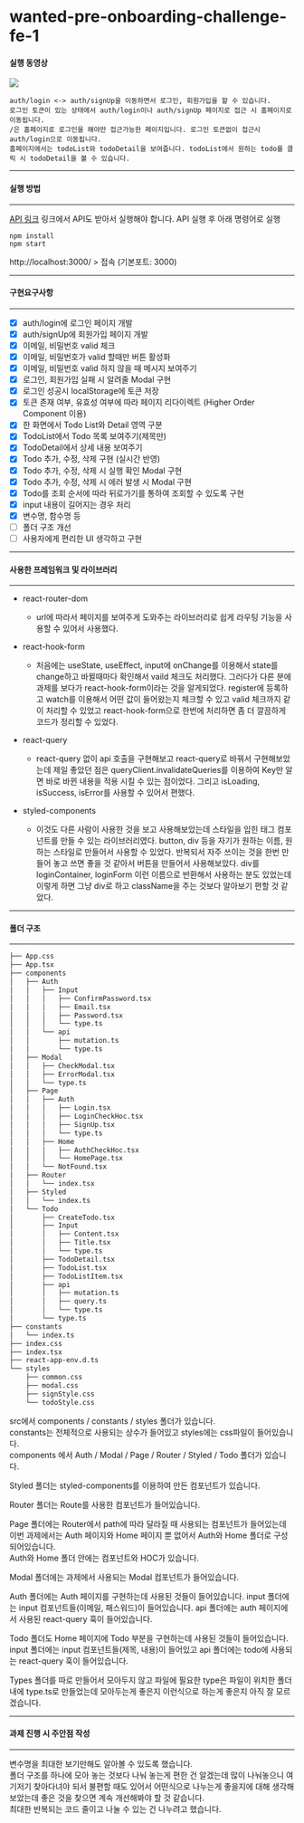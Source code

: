 # wanted-pre-onboarding-challenge-fe-1

#### 실행 동영상

<img src="https://user-images.githubusercontent.com/72038224/213517200-3ba26b90-5c2e-4408-a457-56b818525831.mov">

    auth/login <-> auth/signUp을 이동하면서 로그인, 회원가입을 할 수 있습니다.     
    로그인 토큰이 있는 상태에서 auth/login이나 auth/signUp 페이지로 접근 시 홈페이지로 이동됩니다.   
    /은 홈페이지로 로그인을 해야만 접근가능한 페이지입니다. 로그인 토큰없이 접근시 auth/login으로 이동됩니다.      
    홈페이지에서는 todoList와 todoDetail을 보여줍니다. todoList에서 원하는 todo를 클릭 시 todoDetail을 볼 수 있습니다.   

***
#### 실행 방법
***

[API 링크](https://github.com/starkoora/wanted-pre-onboarding-challenge-fe-1-api) 링크에서 API도 받아서 실행해야 합니다.
API 실행 후 아래 명령어로 실행

    npm install
    npm start

http://localhost:3000/ > 접속 (기본포트: 3000)

***
#### 구현요구사항
***

- [x]  auth/login에 로그인 페이지 개발
- [x]  auth/signUp에 회원가입 페이지 개발
- [x]  이메일, 비밀번호 valid 체크
- [x]  이메일, 비밀번호가 valid 할때만 버튼 활성화
- [x]  이메일, 비밀번호 valid 하지 않을 때 메시지 보여주기
- [x]  로그인, 회원가입 실패 시 알려줄 Modal 구현
- [x]  로그인 성공시 localStorage에 토큰 저장
- [x]  토큰 존재 여부, 유효성 여부에 따라 페이지 리다이렉트 (Higher Order Component 이용)
- [x]  한 화면에서 Todo List와 Detail 영역 구분
- [x]  TodoList에서 Todo 목록 보여주기(제목만)
- [x]  TodoDetail에서 상세 내용 보여주기
- [x]  Todo 추가, 수정, 삭제 구현 (실시간 반영)
- [x]  Todo 추가, 수정, 삭제 시 실행 확인 Modal 구현
- [x]  Todo 추가, 수정, 삭제 시 에러 발생 시 Modal 구현
- [x]  Todo를 조회 순서에 따라 뒤로가기를 통하여 조회할 수 있도록 구현
- [x]  input 내용이 길어지는 경우 처리
- [x]  변수명, 함수명 등 
- [ ]  폴더 구조 개선
- [ ]  사용자에게 편리한 UI 생각하고 구현

***
#### 사용한 프레임워크 및 라이브러리
***

- react-router-dom
    - url에 따라서 페이지를 보여주게 도와주는 라이브러리로 쉽게 라우팅 기능을 사용할 수 있어서 사용했다.

- react-hook-form
    - 처음에는 useState, useEffect, input에 onChange를 이용해서 state를 change하고 바뀔때마다 확인해서 vaild 체크도 처리했다. 그러다가 다른 분에 과제를 보다가 react-hook-form이라는 것을 알게되었다. register에 등록하고 watch를 이용해서 어떤 값이 들어왔는지 체크할 수 있고 valid 체크까지 같이 처리할 수 있었고 react-hook-form으로 한번에 처리하면 좀 더 깔끔하게 코드가 정리할 수 있었다.

- react-query
    - react-query 없이 api 호출을 구현해보고 react-query로 바꿔서 구현해보았는데 제일 좋았던 점은 queryClient.invalidateQueries를 이용하여 Key만 알면 바로 바뀐 내용을 적용 시킬 수 있는 점이었다. 그리고 isLoading, isSuccess, isError를 사용할 수 있어서 편했다.   
    
- styled-components 
    - 이것도 다른 사람이 사용한 것을 보고 사용해보았는데 스타일을 입힌 태그 컴포넌트를 만들 수 있는 라이브러리였다. button, div 등을 자기가 원하는 이름, 원하는 스타일로 만들어서 사용할 수 있었다. 반복되서 자주 쓰이는 것을 한번 만들어 놓고 쓰면 좋을 것 같아서 버튼을 만들어서 사용해보았다. div를 loginContainer, loginForm 이런 이름으로 반환해서 사용하는 분도 있었는데 이렇게 하면 그냥 div로 하고 className을 주는 것보다 알아보기 편할 것 같았다.   

***
#### 폴더 구조
***

```bash
├── App.css
├── App.tsx
├── components
│   ├── Auth
│   │   ├── Input
│   │   │   ├── ConfirmPassword.tsx  
│   │   │   ├── Email.tsx
│   │   │   ├── Password.tsx
│   │   │   └── type.ts
│   │   └── api
│   │       ├── mutation.ts
│   │       └── type.ts
│   ├── Modal
│   │   ├── CheckModal.tsx
│   │   ├── ErrorModal.tsx
│   │   └── type.ts
│   ├── Page
│   │   ├── Auth
│   │   │   ├── Login.tsx
│   │   │   ├── LoginCheckHoc.tsx
│   │   │   ├── SignUp.tsx
│   │   │   └── type.ts
│   │   ├── Home
│   │   │   ├── AuthCheckHoc.tsx
│   │   │   └── HomePage.tsx
│   │   └── NotFound.tsx
│   ├── Router
│   │   └── index.tsx
│   ├── Styled
│   │   └── index.ts
│   └── Todo
│       ├── CreateTodo.tsx
│       ├── Input
│       │   ├── Content.tsx
│       │   ├── Title.tsx
│       │   └── type.ts
│       ├── TodoDetail.tsx
│       ├── TodoList.tsx
│       ├── TodoListItem.tsx
│       ├── api
│       │   ├── mutation.ts
│       │   ├── query.ts
│       │   └── type.ts
│       └── type.ts
├── constants
│   └── index.ts
├── index.css
├── index.tsx
├── react-app-env.d.ts
└── styles
    ├── common.css
    ├── modal.css
    ├── signStyle.css
    └── todoStyle.css
```

src에서 components / constants / styles 폴더가 있습니다.   
constants는 전체적으로 사용되는 상수가 들어있고 styles에는 css파일이 들어있습니다.   
components 에서 Auth / Modal / Page / Router / Styled / Todo 폴더가 있습니다.    

Styled 폴더는 styled-components를 이용하여 만든 컴포넌트가 있습니다.    

Router 폴더는 Route를 사용한 컴포넌트가 들어있습니다.   

Page 폴더에는 Router에서 path에 따라 달라질 때 사용되는 컴포넌트가 들어있는데 이번 과제에서는 Auth 페이지와 Home 페이지 뿐 없어서 Auth와 Home 폴더로 구성되어있습니다.   
Auth와 Home 폴더 안에는 컴포넌트와 HOC가 있습니다.   

Modal 폴더에는 과제에서 사용되는 Modal 컴포넌트가 들어있습니다.   

Auth 폴더에는 Auth 페이지를 구현하는데 사용된 것들이 들어있습니다. input 폴더에는 input 컴포넌트들(이메일, 패스워드)이 들어있습니다. api 폴더에는 auth 페이지에서 사용된 react-query 훅이 들어있습니다.

Todo 폴더도 Home 페이지에 Todo 부분을 구현하는데 사용된 것들이 들어있습니다. input 폴더에는 input 컴포넌트들(제목, 내용)이 들어있고 api 폴더에는 todo에 사용되는 react-query 훅이 들어있습니다.   

Types 폴더를 따로 만들어서 모아두지 않고 파일에 필요한 type은 파일이 위치한 폴더 내에 type.ts로 만들었는데 모아두는게 좋은지 이런식으로 하는게 좋은지 아직 잘 모르겠습니다.   

***
#### 과제 진행 시 주안점 작성
***

변수명을 최대한 보기만해도 알아볼 수 있도록 했습니다.   
폴더 구조를 하나에 모아 놓는 것보다 나눠 놓는게 편한 건 알겠는데 많이 나눠놓으니 여기저기 찾아다녀야 되서 불편할 때도 있어서 어떤식으로 나누는게 좋을지에 대해 생각해보았는데 좋은 것을 찾으면 계속 개선해봐야 할 것 같습니다.    
최대한 반복되는 코드 줄이고 나눌 수 있는 건 나누려고 했습니다.   

